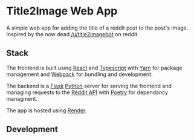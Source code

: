 # Title2Image Web App

A simple web app for adding the title of a reddit post to the post's image. Inspired by the now dead [/u/title2imagebot](https://github.com/calicocatalyst/titletoimagebot) on reddit.

## Stack

The frontend is built using [React](https://reactjs.org/) and [Typescript](https://www.typescriptlang.org/) with [Yarn](https://classic.yarnpkg.com/lang/en/) for package management and [Webpack](https://webpack.js.org/) for bundling and development.

The backend is a [Flask](https://flask.palletsprojects.com/en/2.2.x/) [Python](https://www.python.org/)  server for serving the frontend and managing requests to the [Reddit API](https://github.com/reddit-archive/reddit/wiki/API) with [Poetry](https://python-poetry.org/) for dependancy managment.

The app is hosted using [Render](https://render.com/).

## Development

